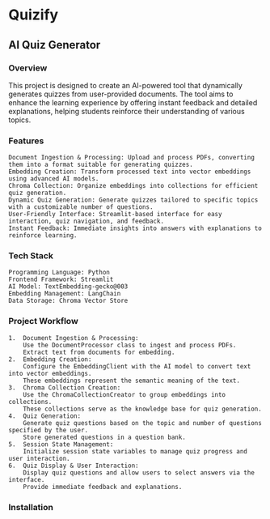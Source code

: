 # Quizify
## AI Quiz Generator

### Overview

This project is designed to create an AI-powered tool that dynamically generates quizzes from user-provided documents. The tool aims to enhance the learning experience by offering instant feedback and detailed explanations, helping students reinforce their understanding of various topics.

### Features

	Document Ingestion & Processing: Upload and process PDFs, converting them into a format suitable for generating quizzes.
	Embedding Creation: Transform processed text into vector embeddings using advanced AI models.
	Chroma Collection: Organize embeddings into collections for efficient quiz generation.
	Dynamic Quiz Generation: Generate quizzes tailored to specific topics with a customizable number of questions.
	User-Friendly Interface: Streamlit-based interface for easy interaction, quiz navigation, and feedback.
	Instant Feedback: Immediate insights into answers with explanations to reinforce learning.

### Tech Stack

	Programming Language: Python
	Frontend Framework: Streamlit
	AI Model: TextEmbedding-gecko@003
	Embedding Management: LangChain
	Data Storage: Chroma Vector Store

### Project Workflow

	1.	Document Ingestion & Processing:
 		Use the DocumentProcessor class to ingest and process PDFs.
   		Extract text from documents for embedding.
	2.	Embedding Creation:
 		Configure the EmbeddingClient with the AI model to convert text into vector embeddings.
   		These embeddings represent the semantic meaning of the text.
	3.	Chroma Collection Creation:
 		Use the ChromaCollectionCreator to group embeddings into collections.
   		These collections serve as the knowledge base for quiz generation.
	4.	Quiz Generation:
 		Generate quiz questions based on the topic and number of questions specified by the user.
   		Store generated questions in a question bank.
	5.	Session State Management:
 		Initialize session state variables to manage quiz progress and user interaction.
	6.	Quiz Display & User Interaction:
 		Display quiz questions and allow users to select answers via the interface.
   		Provide immediate feedback and explanations.

### Installation
